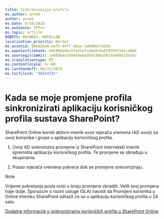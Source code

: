 ```yaml
---
title: Sinkronizacije profila
ms.author: arnek
author: arnek
ms.date: 6/20/2018
ms.audience: ITPro
ms.topic: article
ROBOTS: NOINDEX, NOFOLLOW
localization_priority: Normal
ms.assetid: 6b695be8-eaf5-44ff-b0ae-1e0d89e7ab36
ms.openlocfilehash: b9b90dad6c5fa41afcd4e4c9a929594735eca066
ms.sourcegitcommit: 1d98db8acb9959aba3b5e308a567ade6b62da56c
ms.translationtype: MT
ms.contentlocale: hr-HR
ms.lasthandoff: 08/22/2019
ms.locfileid: "36554325"
---
```

# <a name="when-do-my-profile-changes-sync-to-the-sharepoint-user-profile-application"></a>Kada se moje promjene profila sinkronizirati aplikaciju korisničkog profila sustava SharePoint?

SharePoint Online koristi aktivni imenik uvoz mjerača vremena (AD uvoz) za uvoz korisnike i grupe u aplikaciju korisničkog profila. 
  
1. Uvoz AD sinkronizira promjene iz SharePoint internetski imenik spremišta aplikaciju korisničkog profila. Te promjene se obrađuju u skupinama.
    
2. Posao mjerača vremena pokreće dok se promjene sinkroniziraju.
    
> [!NOTE]
> Vrijeme pokretanja posla ovisi o broju promjena obraditi. Velik broj promjena traje dulje. Sporazum o razini usluge (SLA) navodi da Promijeni korisnika u Online imeniku SharePoint odrazit će se u aplikaciju korisničkog profila u 24 sata. 
  
[Dodatne informacije o sinkroniziranju korisničkih profila u SharePoint Online](https://go.microsoft.com/fwlink/?linkid=875671)
  

